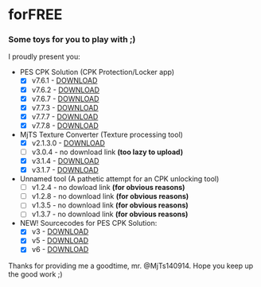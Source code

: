 # forFREE
### Some toys for you to play with ;)



I proudly present you:
- PES CPK Solution (CPK Protection/Locker app)
  * [x] v7.6.1 - [DOWNLOAD](https://github.com/TheInf1del/forFREE/tree/main/PES%20CPK%20Solution/v7.6.1)
  * [x] v7.6.2 - [DOWNLOAD](https://github.com/TheInf1del/forFREE/tree/main/PES%20CPK%20Solution/v7.6.2)
  * [x] v7.6.7 - [DOWNLOAD](https://github.com/TheInf1del/forFREE/tree/main/PES%20CPK%20Solution/v7.6.7)
  * [x] v7.7.3 - [DOWNLOAD](https://github.com/TheInf1del/forFREE/tree/main/PES%20CPK%20Solution/v7.7.3)
  * [x] v7.7.7 - [DOWNLOAD](https://github.com/TheInf1del/forFREE/tree/main/PES%20CPK%20Solution/v7.7.7)
  * [x] v7.7.8 - [DOWNLOAD](https://github.com/TheInf1del/forFREE/tree/main/PES%20CPK%20Solution/v7.7.8)
- MjTS Texture Converter (Texture processing tool)
  * [x] v2.1.3.0 - [DOWNLOAD](https://github.com/TheInf1del/forFREE/tree/main/MJTS%20Texture%20Converter%20Tools/v2.1.3.0)
  * [ ] v3.0.4 - no download link **(too lazy to upload)**
  * [x] v3.1.4 - [DOWNLOAD](https://github.com/TheInf1del/forFREE/tree/main/MJTS%20Texture%20Converter%20Tools/v3.1.4)
  * [x] v3.1.7 - [DOWNLOAD](https://github.com/TheInf1del/forFREE/tree/main/MJTS%20Texture%20Converter%20Tools/v3.1.7)
- Unnamed tool (A pathetic attempt for an CPK unlocking tool)
  * [ ] v1.2.4 - no dowload link **(for obvious reasons)**
  * [ ] v1.2.8 - no download link **(for obvious reasons)**
  * [ ] v1.3.5 - no download link **(for obvious reasons)**
  * [ ] v1.3.7 - no download link **(for obvious reasons)**
 
- NEW! Sourcecodes for PES CPK Solution:
  * [x] v3 - [DOWNLOAD](https://github.com/TheInf1del/forFREE/tree/main/Source/PES%20CPK%20Solution%20-%20v3)
  * [x] v5 - [DOWNLOAD](https://github.com/TheInf1del/forFREE/tree/main/Source/PES%20CPK%20Solution%20-%20v5)
  * [x] v6 - [DOWNLOAD](https://github.com/TheInf1del/forFREE/tree/main/Source/PES%20CPK%20Solution%20-%20v6)

Thanks for providing me a goodtime, mr. @MjTs140914. Hope you keep up the good work ;)
